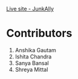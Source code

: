 [Live site - JunkAlly](https://junkally.herokuapp.com/)

# Contributors
1. Anshika Gautam
2. Ishita Chandra
3. Sanya Bansal
4. Shreya Mittal
